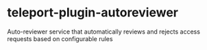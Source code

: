 # teleport-plugin-autoreviewer
Auto-reviewer service that automatically reviews and rejects access requests based on configurable rules
